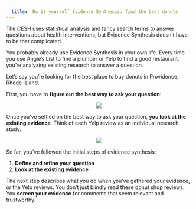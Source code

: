 ```yaml
---
  title:  Do it yourself Evidence Synthesis: find the best donuts
---
```


The CESH uses statistical analysis and fancy search terms to answer questions about health interventions, but Evidence Synthesis doesn’t have to be that complicated. 

You probably already use Evidence Synthesis in your own life. Every time you use Angie’s List to find a plumber or Yelp to find a good restaurant, you’re analyzing existing research to answer a question. 

Let’s say you’re looking for the best place to buy donuts in Providence, Rhode Island. 

First, you have to **figure out the best way to ask your question**:


<center>
<img src="{{site.baseurl}}/img/yelp.png" >
</center>

Once you’ve settled on the best way to ask your question, **you look at the existing evidence**. Think of each Yelp review as an individual research study. 


<center>
<img src="{{site.baseurl}}/img/yelp2.png" >
</center>


So far, you’ve followed the initial steps of evidence synthesis:

1. **Define and refine your question**
2. **Look at the existing evidence**

The next step describes what you do when you’ve gathered your evidence, or the Yelp reviews. You don’t just blindly read these donut shop reviews. You **screen your evidence** for comments that seem relevant and trustworthy. 


